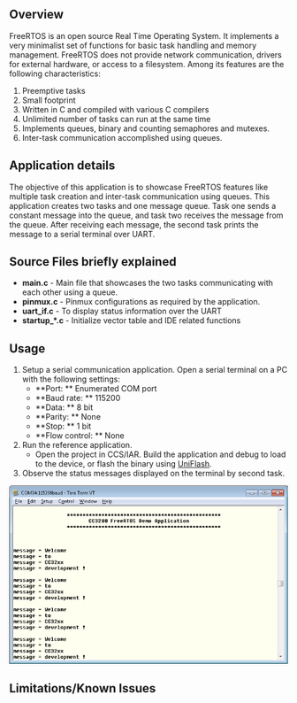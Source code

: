 ## Overview

FreeRTOS is an open source Real Time Operating System. It implements
a very minimalist set of functions for basic task handling and memory management.
FreeRTOS does not provide network communication,
drivers for external hardware, or access to a filesystem. Among
its features are the following characteristics:  

1.  Preemptive tasks
2.  Small footprint
3.  Written in C and compiled with various C compilers
4.  Unlimited number of tasks can run at the same time
5.  Implements queues, binary and counting semaphores and mutexes.
6.  Inter-task communication accomplished using queues.

## Application details

The objective of this application is to showcase FreeRTOS features
like multiple task creation and inter-task communication using queues. This application creates two
tasks and one message queue. Task one sends a constant message
into the queue, and task two receives the  message from the queue.
After receiving each message, the second task prints the message to a serial terminal over UART.

## Source Files briefly explained  

- **main.c** - Main file that showcases the two tasks communicating with each other using a queue.
- **pinmux.c** - Pinmux configurations as required by the application.
- **uart\_if.c** - To display status information over the UART
- **startup\_\*.c** - Initialize vector table and IDE related functions

## Usage

1.  Setup a serial communication application. Open a serial terminal on a PC with the following settings:
	- **Port: ** Enumerated COM port
	- **Baud rate: ** 115200
	- **Data: ** 8 bit
	- **Parity: ** None
	- **Stop: ** 1 bit
	- **Flow control: ** None
2.  Run the reference application.
      - Open the project in CCS/IAR. Build the application and debug to load to the device, or flash the binary using [UniFlash](http://processors.wiki.ti.com/index.php/CC3100_%26_CC3200_UniFlash_Quick_Start_Guide).
3. Observe the status messages displayed on the terminal by second task.

![](../../docs/images/freertosdemo1.png) 

## Limitations/Known Issues
